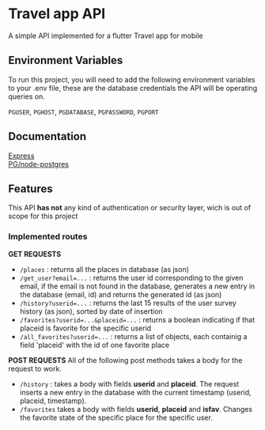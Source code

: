 
# Travel app API

A simple API implemented for a flutter Travel app for mobile


## Environment Variables

To run this project, you will need to add the following environment variables to your .env file, these are the database credentials the API will be operating queries on.

`PGUSER`,
`PGHOST`,
`PGDATABASE`,
`PGPASSWORD`,
`PGPORT`


## Documentation

[Express](https://expressjs.com)\
[PG/node-postgres](https://node-postgres.com)



## Features
This API **has not** any kind of authentication or security layer, wich is out of scope for this project

### Implemented routes

**GET REQUESTS**

- `/places` : returns all the places in database (as json)
- `/get_user?email=...` : returns the user id corresponding to the given email, if the email is not found in the database, generates a new entry in the database (email, id) and returns the generated id (as json)
- `/history?userid=...` : returns the last 15 results of the user survey history (as json), sorted by date of insertion
- `/favorites?userid=...&placeid=...` : returns a boolean indicating if that placeid is favorite for the specific userid
- `/all_favorites?userid=...` : returns a list of objects, each containig a field 'placeid' with the id of one favorite place

**POST REQUESTS**
All of the following post methods takes a body for the request to work.
- `/history` : takes a body with fields **userid** and **placeid**. The request inserts a new entry in the database with the current timestamp (userid, placeid, timestamp).
- `/favorites`  takes a body with fields **userid**, **placeid** and **isfav**. Changes the favorite state of the specific place for the specific user.
